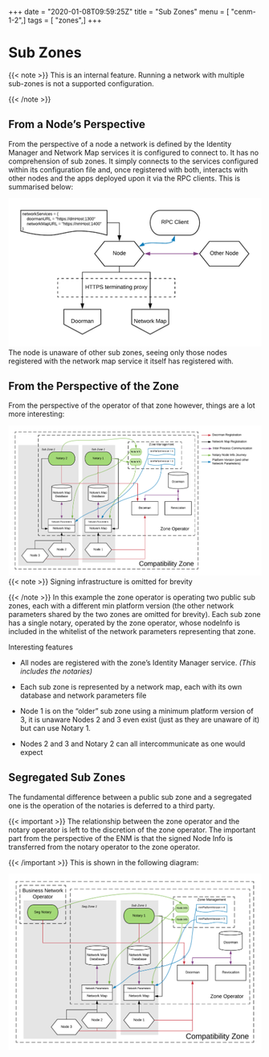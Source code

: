 +++
date = "2020-01-08T09:59:25Z"
title = "Sub Zones"
menu = [ "cenm-1-2",]
tags = [ "zones",]
+++


# Sub Zones


{{< note >}}
This is an internal feature. Running a network with multiple sub-zones is not a supported configuration.

{{< /note >}}

## From a Node’s Perspective

From the perspective of a node a network is defined by the Identity Manager and Network Map services it is configured
                to connect to. It has no comprehension of sub zones. It simply connects to the services configured within its
                configuration file and, once registered with both, interacts with other nodes and the apps deployed upon it via the
                RPC clients. This is summarised below:

![node zone view](resources/node-zone-view.png "node zone view")The node is unaware of other sub zones, seeing only those nodes registered with the network map service it itself has
                registered with.


## From the Perspective of the Zone

From the perspective of the operator of that zone however, things are a lot more interesting:

![simple sub zones](resources/simple-sub-zones.png "simple sub zones")
{{< note >}}
Signing infrastructure is omitted for brevity

{{< /note >}}
In this example the zone operator is operating two public sub zones, each with a different min platform version (the
                other network parameters shared by the two zones are omitted for brevity). Each sub zone has a single notary, operated
                by the zone operator, whose nodeInfo is included in the whitelist of the network parameters representing that zone.

Interesting features


* All nodes are registered with the zone’s Identity Manager service. *(This includes the notaries)*


* Each sub zone is represented by a network map, each with its own database and network parameters file


* Node 1 is on the “older” sub zone using a minimum platform version of 3, it is unaware Nodes 2 and 3 even exist
                        (just as they are unaware of it) but can use Notary 1.


* Nodes 2 and 3 and Notary 2 can all intercommunicate as one would expect



## Segregated Sub Zones

The fundamental difference between a public sub zone and a segregated one is the operation of the notaries is
                deferred to a third party.


{{< important >}}
The relationship between the zone operator and the notary operator is left to the discretion
                    of the zone operator. The important part from the perspective of the ENM is that the signed Node Info
                    is transferred from the notary operator to the zone operator.


{{< /important >}}
This is shown in the following diagram:

![simple seg zones](resources/simple-seg-zones.png "simple seg zones")
